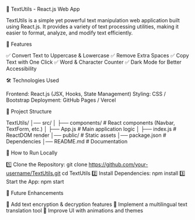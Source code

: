 📌 TextUtils - React.js Web App

TextUtils is a simple yet powerful text manipulation web application built using React.js. It provides a variety of text processing utilities, making it easier to format, analyze, and modify text efficiently.



🚀 Features

✅ Convert Text to Uppercase & Lowercase
✅ Remove Extra Spaces
✅ Copy Text with One Click
✅ Word & Character Counter
✅ Dark Mode for Better Accessibility


🛠 Technologies Used

Frontend: React.js (JSX, Hooks, State Management) 
Styling: CSS / Bootstrap
Deployment: GitHub Pages / Vercel



📂 Project Structure

TextUtils/
│── src/
│   ├── components/    # React components (Navbar, TextForm, etc.)
│   ├── App.js         # Main application logic
│   ├── index.js       # ReactDOM render
│── public/            # Static assets
│── package.json       # Dependencies
│── README.md          # Documentation



🎯 How to Run Locally

1️⃣ Clone the Repository:
git clone https://github.com/your-username/TextUtils.git
cd TextUtils
2️⃣ Install Dependencies:
npm install
3️⃣ Start the App:
npm start



📝 Future Enhancements

🔹 Add text encryption & decryption features
🔹 Implement a multilingual text translation tool
🔹 Improve UI with animations and themes





















